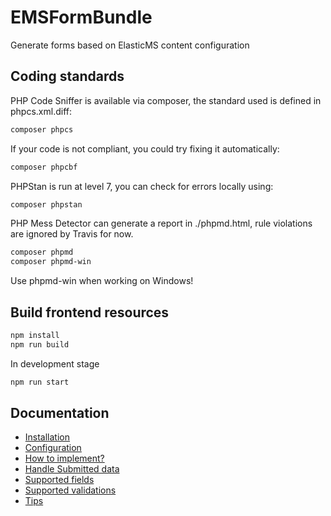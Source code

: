 # EMSFormBundle
Generate forms based on ElasticMS content configuration

## Coding standards 
PHP Code Sniffer is available via composer, the standard used is defined in phpcs.xml.diff:
````bash
composer phpcs
````

If your code is not compliant, you could try fixing it automatically:
````bash
composer phpcbf
````

PHPStan is run at level 7, you can check for errors locally using:
`````bash
composer phpstan
`````

PHP Mess Detector can generate a report in ./phpmd.html, rule violations are ignored by Travis for now.
````bash
composer phpmd
composer phpmd-win
````

Use phpmd-win when working on Windows!

## Build frontend resources
`````bash
npm install
npm run build
`````

In development stage 
`````bash
npm run start
`````

## Documentation

* [Installation](../master/doc/install.md)
* [Configuration](../master/doc/config.md)
* [How to implement?](../master/doc/example.md)
* [Handle Submitted data](../master/doc/handlers.md)
* [Supported fields](../master/doc/fields.md)
* [Supported validations](../master/doc/validations.md)
* [Tips](../master/doc/tips.md)
